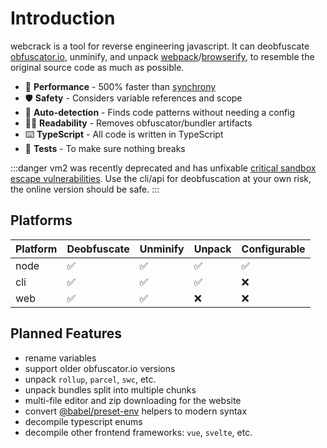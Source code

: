 # Introduction

webcrack is a tool for reverse engineering javascript.
It can deobfuscate [obfuscator.io](https://github.com/javascript-obfuscator/javascript-obfuscator), unminify,
and unpack [webpack](https://webpack.js.org/)/[browserify](https://browserify.org/),
to resemble the original source code as much as possible.

- 🚀 **Performance** - 500% faster than [synchrony](https://github.com/relative/synchrony)
- 🛡️ **Safety** - Considers variable references and scope
- 🔬 **Auto-detection** - Finds code patterns without needing a config
- ✍🏻 **Readability** - Removes obfuscator/bundler artifacts
- ⌨️ **TypeScript** - All code is written in TypeScript
- 🧪 **Tests** - To make sure nothing breaks

:::danger
vm2 was recently deprecated and has unfixable [critical sandbox escape vulnerabilities](https://github.com/patriksimek/vm2/issues/533).
Use the cli/api for deobfuscation at your own risk, the online version should be safe.
:::

## Platforms

| Platform | Deobfuscate | Unminify | Unpack | Configurable |
| -------- | ----------- | -------- | ------ | ------------ |
| node     | ✅          | ✅       | ✅     | ✅           |
| cli      | ✅          | ✅       | ✅     | ❌           |
| web      | ✅          | ✅       | ❌     | ❌           |

## Planned Features

- rename variables
- support older obfuscator.io versions
- unpack `rollup`, `parcel`, `swc`, etc.
- unpack bundles split into multiple chunks
- multi-file editor and zip downloading for the website
- convert [@babel/preset-env](https://babeljs.io/docs/babel-preset-env) helpers to modern syntax
- decompile typescript enums
- decompile other frontend frameworks: `vue`, `svelte`, etc.
